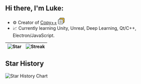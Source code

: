 ## Hi there, I'm Luke:

- ⚙️ Creator of [Copy++](https://github.com/CopyPlusPlus) [<img src="https://github.com/wy-luke/wy-luke/blob/main/CopyPlusPlus.svg" width="20px">](https://github.com/CopyPlusPlus)
- 📈 Currently learning Unity, Unreal, Deep Learning, Qt/C++, Electron/JavaScript.

|![Star](https://github-readme-stats.vercel.app/api?username=wy-luke&count_private=true&include_all_commits=false&show_icons=true) | ![Streak](https://github-readme-streak-stats.herokuapp.com/?user=wy-luke)|
|  ----  | ----  |

## Star History

![Star History Chart](https://api.star-history.com/svg?repos=wy-luke/Unity-TextMeshPro-Chinese-Characters-Set,CopyPlusPlus/CopyPlusPlus&type=Date)
